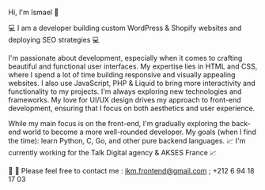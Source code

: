 Hi, I'm Ismael 👋

💻 I am a developer building custom WordPress & Shopify websites and deploying SEO strategies 💻

I'm passionate about development, especially when it comes to crafting beautiful and functional user interfaces. My expertise lies in HTML and CSS, where I spend a lot of time building responsive and visually appealing websites. I also use JavaScript, PHP & Liquid to bring more interactivity and functionality to my projects. I'm always exploring new technologies and frameworks. My love for UI/UX design drives my approach to front-end development, ensuring that I focus on both aesthetics and user experience.

While my main focus is on the front-end, I'm gradually exploring the back-end world to become a more well-rounded developer. My goals (when I find the time): learn Python, C, Go, and other pure backend languages.
📈 I'm currently working for the Talk Digital agency & AKSES France 📈

📨 📱 Please feel free to contact me : ikm.frontend@gmail.com ; +212 6 94 18 17 03
